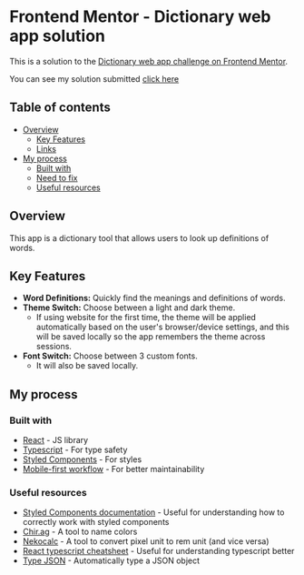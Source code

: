 # Frontend Mentor - Dictionary web app solution

This is a solution to the [Dictionary web app challenge on Frontend Mentor](https://www.frontendmentor.io/challenges/dictionary-web-app-h5wwnyuKFL).

You can see my solution submitted [click here](https://www.frontendmentor.io/solutions/custom-dictionary-app-made-with-reactjs-fY0F-frUVi)

## Table of contents

- [Overview](#overview)
  - [Key Features](#key-features)
  - [Links](#links)
- [My process](#my-process)
  - [Built with](#built-with)
  - [Need to fix](#need-to-fix)
  - [Useful resources](#useful-resources)

## Overview

This app is a dictionary tool that allows users to look up definitions of words.

## Key Features

- **Word Definitions:** Quickly find the meanings and definitions of words.
- **Theme Switch:** Choose between a light and dark theme.
  - If using website for the first time, the theme will be applied automatically based on the user's browser/device settings, and this will be saved locally so the app remembers the theme across sessions.
- **Font Switch:** Choose between 3 custom fonts.
  - It will also be saved locally.

## My process

### Built with

- [React](https://reactjs.org/) - JS library
- [Typescript](https://www.typescriptlang.org/docs/handbook/react.html) - For type safety
- [Styled Components](https://styled-components.com/) - For styles
- [Mobile-first workflow](https://developer.mozilla.org/en-US/docs/Glossary/Mobile_First) - For better maintainability

### Useful resources

- [Styled Components documentation](https://styled-components.com/docs) - Useful for understanding how to correctly work with styled components
- [Chir.ag](https://chir.ag/projects/name-that-color/#6195ED) - A tool to name colors
- [Nekocalc](https://nekocalc.com/px-to-rem-converter) - A tool to convert pixel unit to rem unit (and vice versa)
- [React typescript cheatsheet](https://react-typescript-cheatsheet.netlify.app/) - Useful for understanding typescript better
- [Type JSON](https://transform.tools/json-to-typescript) - Automatically type a JSON object
